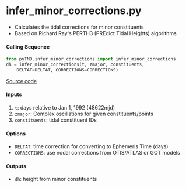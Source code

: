 infer_minor_corrections.py
==========================

 - Calculates the tidal corrections for minor constituents
 - Based on Richard Ray's PERTH3 (PREdict Tidal Heights) algorithms

#### Calling Sequence
```python
from pyTMD.infer_minor_corrections import infer_minor_corrections
dh = infer_minor_corrections(t, zmajor, constituents,
    DELTAT=DELTAT, CORRECTIONS=CORRECTIONS)
```
[Source code](https://github.com/tsutterley/pyTMD/blob/main/pyTMD/infer_minor_corrections.py)

#### Inputs
 1. `t`: days relative to Jan 1, 1992 (48622mjd)
 2. `zmajor`: Complex oscillations for given constituents/points
 3. `constituents`: tidal constituent IDs

#### Options
 - `DELTAT`: time correction for converting to Ephemeris Time (days)
 - `CORRECTIONS`: use nodal corrections from OTIS/ATLAS or GOT models

#### Outputs
 - `dh`: height from minor constituents
